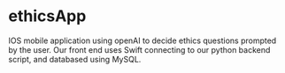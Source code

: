 # ethicsApp
IOS mobile application using openAI to decide ethics questions prompted by the user. Our front end uses Swift connecting to our python backend script, and databased using MySQL. 
